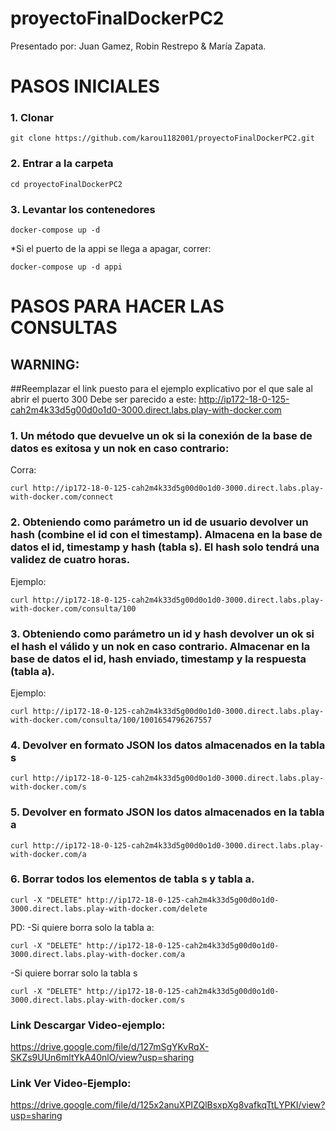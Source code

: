 # proyectoFinalDockerPC2

Presentado por: Juan Gamez, Robin Restrepo & María Zapata.

# PASOS INICIALES

### 1. Clonar

```
git clone https://github.com/karou1182001/proyectoFinalDockerPC2.git
```
### 2. Entrar a la carpeta
```
cd proyectoFinalDockerPC2
```
### 3. Levantar los contenedores
```
docker-compose up -d
```
*Si el puerto de la appi se llega a apagar, correr:
```
docker-compose up -d appi
```


#  PASOS PARA HACER LAS CONSULTAS

## WARNING: 
##Reemplazar el link puesto para el ejemplo explicativo por el que sale al abrir el puerto 300
Debe ser parecido a este: http://ip172-18-0-125-cah2m4k33d5g00d0o1d0-3000.direct.labs.play-with-docker.com


### 1. Un método que devuelve un ok si la conexión de la base de datos es exitosa y un nok en caso contrario:
Corra:
```
curl http://ip172-18-0-125-cah2m4k33d5g00d0o1d0-3000.direct.labs.play-with-docker.com/connect
```
### 2. Obteniendo como parámetro un id de usuario devolver un hash (combine el id con el timestamp). Almacena en la base de datos el id, timestamp y hash (tabla s). El hash solo tendrá una validez de cuatro horas.

Ejemplo:
```
curl http://ip172-18-0-125-cah2m4k33d5g00d0o1d0-3000.direct.labs.play-with-docker.com/consulta/100
```
### 3. Obteniendo como parámetro un id y hash devolver un ok si el hash el válido y un nok en caso contrario. Almacenar en la base de datos el id, hash enviado, timestamp y la respuesta (tabla a).

Ejemplo:
```
curl http://ip172-18-0-125-cah2m4k33d5g00d0o1d0-3000.direct.labs.play-with-docker.com/consulta/100/1001654796267557
```
### 4. Devolver en formato JSON los datos almacenados en la tabla s
```
curl http://ip172-18-0-125-cah2m4k33d5g00d0o1d0-3000.direct.labs.play-with-docker.com/s
```
### 5. Devolver en formato JSON los datos almacenados en la tabla a
```
curl http://ip172-18-0-125-cah2m4k33d5g00d0o1d0-3000.direct.labs.play-with-docker.com/a
```
### 6. Borrar todos los elementos de tabla s y tabla a.
```
curl -X "DELETE" http://ip172-18-0-125-cah2m4k33d5g00d0o1d0-3000.direct.labs.play-with-docker.com/delete
```
PD: 
-Si quiere borra solo la tabla a:
```
curl -X "DELETE" http://ip172-18-0-125-cah2m4k33d5g00d0o1d0-3000.direct.labs.play-with-docker.com/a
```
-Si quiere borrar solo la tabla s
```
curl -X "DELETE" http://ip172-18-0-125-cah2m4k33d5g00d0o1d0-3000.direct.labs.play-with-docker.com/s
```

### Link Descargar Video-ejemplo:
https://drive.google.com/file/d/127mSgYKvRqX-SKZs9UUn6mltYkA40nlO/view?usp=sharing
### Link Ver Video-Ejemplo:
https://drive.google.com/file/d/125x2anuXPIZQlBsxpXg8vafkqTtLYPKI/view?usp=sharing


